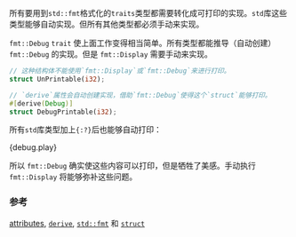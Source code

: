 所有要用到`std::fmt`格式化的`traits`类型都需要转化成可打印的实现。`std`库这些类型能够自动实现。但所有其他类型都必须手动来实现。

`fmt::Debug` `trait` 使上面工作变得相当简单。所有类型都能推导（自动创建）`fmt::Debug`
的实现。但是 `fmt::Display` 需要手动来实现。

```rust
// 这种结构体不能使用`fmt::Display`或`fmt::Debug`来进行打印。
struct UnPrintable(i32);

// `derive`属性会自动创建实现，借助`fmt::Debug`使得这个`struct`能够打印。
#[derive(Debug)]
struct DebugPrintable(i32);
```

所有`std`库类型加上`{:?}`后也能够自动打印：

{debug.play}

所以 `fmt::Debug` 确实使这些内容可以打印，但是牺牲了美感。手动执行 `fmt::Display` 将能够弥补这些问题。

### 参考

[attributes][attributes], [`derive`][derive], [`std::fmt`][fmt] 和 [`struct`][structs]

[attributes]: http://doc.rust-lang.org/reference.html#attributes
[derive]: /trait/derive.html
[fmt]: http://doc.rust-lang.org/std/fmt/
[structs]: /custom_types/structs.html
